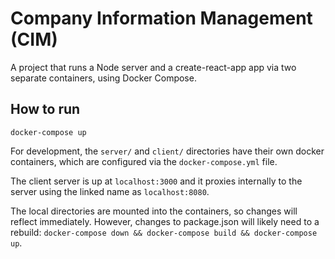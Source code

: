 # Company Information Management (CIM)

A project that runs a Node server and a create-react-app app via two separate containers, using Docker Compose.

## How to run

```
docker-compose up
```

For development, the `server/` and `client/` directories have their own docker containers, which are configured via the `docker-compose.yml` file.

The client server is up at `localhost:3000` and it proxies internally to the server using the linked name as `localhost:8080`.

The local directories are mounted into the containers, so changes will reflect immediately. However, changes to package.json will likely need to a rebuild: `docker-compose down && docker-compose build && docker-compose up`.
